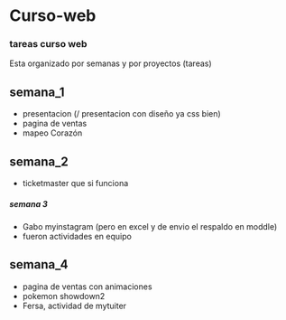 # Curso-web
### tareas curso web
Esta organizado por semanas y por proyectos (tareas)
## semana_1
- presentacion (/ presentacion con diseño ya css bien)
- pagina de ventas
- mapeo Corazón 
## semana_2
- ticketmaster que si funciona
##### semana 3
- Gabo myinstagram (pero en excel y de envio el respaldo en moddle)
- fueron actividades en equipo
## semana_4
- pagina de ventas con animaciones
- pokemon showdown2
- Fersa, actividad de mytuiter
